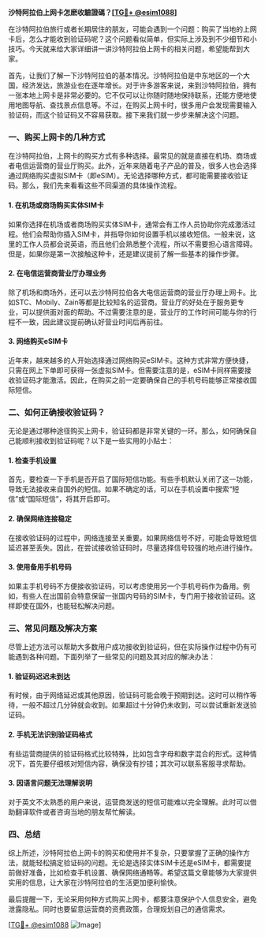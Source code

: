 **沙特阿拉伯上网卡怎麽收驗證碼？[[TG💪+ @esim1088](https://t.me/s/esim1088)]**

在沙特阿拉伯旅行或者长期居住的朋友，可能会遇到一个问题：购买了当地的上网卡后，怎么才能收到验证码呢？这个问题看似简单，但实际上涉及到不少细节和小技巧。今天就来给大家详细讲一讲沙特阿拉伯上网卡的相关问题，希望能帮到大家。

首先，让我们了解一下沙特阿拉伯的基本情况。沙特阿拉伯是中东地区的一个大国，经济发达，旅游业也在逐年增长。对于许多游客来说，来到沙特阿拉伯，拥有一张本地上网卡是非常必要的。它不仅可以让你随时随地保持联系，还能方便地使用地图导航、查找景点信息等。不过，在购买上网卡时，很多用户会发现需要输入验证码，而这个验证码又不容易获取。接下来我们就一步步来解决这个问题。

### 一、购买上网卡的几种方式

在沙特阿拉伯，上网卡的购买方式有多种选择。最常见的就是直接在机场、商场或者电信运营商的营业厅购买。此外，近年来随着电子产品的普及，很多人也会选择通过网络购买虚拟SIM卡（即eSIM）。无论选择哪种方式，都可能需要接收验证码。那么，我们先来看看这些不同渠道的具体操作流程。

#### 1. 在机场或商场购买实体SIM卡

如果你选择在机场或者商场购买实体SIM卡，通常会有工作人员协助你完成激活过程。他们会帮助你插入SIM卡，并指导你如何设置手机以接收短信。一般来说，这里的工作人员都会说英语，而且他们会熟悉整个流程，所以不需要担心语言障碍。但是，如果你是第一次接触这种卡，还是建议提前了解一些基本的操作步骤。

#### 2. 在电信运营商营业厅办理业务

除了机场和商场外，还可以去沙特阿拉伯各大电信运营商的营业厅办理上网卡。比如STC、Mobily、Zain等都是比较知名的运营商。营业厅的好处在于服务更专业，可以提供面对面的帮助。不过需要注意的是，营业厅的工作时间可能与你的行程不一致，因此建议提前确认好营业时间后再前往。

#### 3. 网络购买eSIM卡

近年来，越来越多的人开始选择通过网络购买eSIM卡。这种方式非常方便快捷，只需在网上下单即可获得一张虚拟SIM卡。但需要注意的是，eSIM卡同样需要接收验证码才能激活。因此，在购买之前一定要确保自己的手机号码能够正常接收国际短信。

### 二、如何正确接收验证码？

无论是通过哪种途径购买上网卡，验证码都是非常关键的一环。那么，如何确保自己能顺利接收到验证码呢？以下是一些实用的小贴士：

#### 1. 检查手机设置

首先，要检查一下手机是否开启了国际短信功能。有些手机默认关闭了这一功能，导致无法接收来自国外的短信。如果不确定的话，可以在手机设置中搜索“短信”或“国际短信”，将其开启即可。

#### 2. 确保网络连接稳定

在接收验证码的过程中，网络连接至关重要。如果网络信号不好，可能会导致短信延迟甚至丢失。因此，在尝试接收验证码时，尽量选择信号较强的地点进行操作。

#### 3. 使用备用手机号码

如果主手机号码不方便接收验证码，可以考虑使用另一个手机号码作为备用。例如，有些人在出国前会特意保留一张国内号码的SIM卡，专门用于接收验证码。这样即使在国外，也能轻松解决问题。

### 三、常见问题及解决方案

尽管上述方法可以帮助大多数用户成功接收到验证码，但在实际操作过程中仍有可能遇到各种问题。下面列举了一些常见的问题及其对应的解决办法：

#### 1. 验证码迟迟未到达

有时候，由于网络延迟或其他原因，验证码可能会晚于预期到达。这时可以稍作等待，一般不超过几分钟就会收到。如果超过十分钟仍未收到，可以尝试重新发送验证码。

#### 2. 手机无法识别验证码格式

有些运营商提供的验证码格式比较特殊，比如包含字母和数字混合的形式。这种情况下，首先要仔细核对短信内容，确保没有抄错；其次可以联系客服寻求帮助。

#### 3. 因语言问题无法理解说明

对于英文不太熟悉的用户来说，运营商发送的短信可能难以完全理解。此时可以借助翻译软件或者咨询当地的朋友帮忙解读。

### 四、总结

综上所述，沙特阿拉伯上网卡的购买和使用并不复杂，只要掌握了正确的操作方法，就能轻松搞定验证码的问题。无论是选择实体SIM卡还是eSIM卡，都需要提前做好准备，比如检查手机设置、确保网络通畅等。希望这篇文章能够为大家提供实用的信息，让大家在沙特阿拉伯的生活更加便利愉快。

最后提醒一下，无论采用何种方式购买上网卡，都要注意保护个人信息安全，避免泄露隐私。同时也要留意运营商的资费政策，合理规划自己的通信需求。

[[TG💪+ @esim1088](https://t.me/s/esim1088) ![Image](https://i.postimg.cc/4NQfJmqS/Snipaste-2025-05-13-00-14-12.png)]
